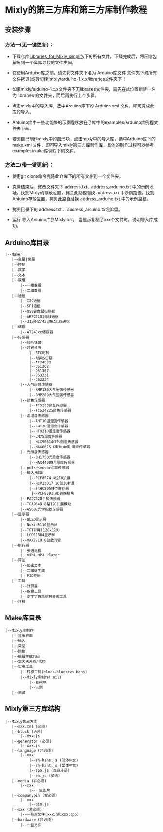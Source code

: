 # Mixly的第三方库和第三方库制作教程

## 安装步骤

### 方法一(无一键更新)：
-  下载仓库[Libraries_for_Mixly_simplify](https://gitee.com/smilebrightly/Libraries_for_Mixly_simplify)下的所有文件，下载完成后，将压缩包解压到一个容易寻找的文件夹里。

-  在使用Arduino库之前，请先将文件夹下名为 Arduino库文件 文件夹下的所有文件拷贝(或剪切)到mixly/arduino-1.x.x/libraries文件夹下！

-  如果mixly/arduino-1.x.x文件夹下无libraries文件夹，需先在此位置新建一名为 libraries 的文件夹，而后再执行上个步骤。

-  点击mixly中的导入库，选中Arduino库下的 Arduino.xml 文件，即可完成此库的导入。

-  Arduino库中一些功能块的示例程序放在了库中的examples/Arduino库例程文件夹下面。

-  若想自己制作mixly中的图形块，点击mixly中的导入库，选中Arduino库下的 make.xml 文件，即可导入mixly第三方库制作库，具体的制作过程可以参考examples/make库例程下的文件。

### 方法二(带一键更新)：
-  使用git clone命令克隆此仓库下的所有文件到一个文件夹。
-  克隆结束后，修改文件夹下 address.txt、address_arduino.txt 中的示例地址。找到Mixly的存放位置，拷贝此路径替换 address.txt 中示例路径，找到Arduino存放位置，拷贝此路径替换 address_arduino.txt 中的示例路径。

-  拷贝目录下的 address.txt 、address_arduino.txt到C盘。

-  运行 导入Arduino库到Mixly.bat， 当显示复制了xxx个文件时，说明导入库成功。



## Arduino库目录

```
|--Maker
​	|--变量|常量
​	|--控制
​	|--数学
​	|--文本
​	|--数组
​		|--一维数组
​		|--二维数组
​	|--通信
​		|--I2C通信
​		|--SPI通信
​		|--USB键盘鼠标模拟
​		|--nRF24L01无线通信
​		|--315MHZ/433MHZ无线通信
​	|--储存
​		|--AT24Cxx储存器
​	|--传感器
​		|--矩阵键盘
​		|--时钟模块
​			|--RTC时钟
​			|--时间&日期
​			|--AT24C32
​			|--DS1302
​			|--DS1307
​			|--DS3231
​			|--DS3234
​		|--大气压强传感器
​			|--BMP180大气压强传感器
​			|--BMP280大气压强传感器
​		|--颜色传感器
​			|--TCS230颜色传感器
​			|--TCS34725颜色传感器
​		|--温湿度传感器
​			|--AHT10温湿度传感器
​			|--SHT30温湿度传感器
​			|--HTU21D温湿度传感器
​			|--LM75温度传感器
​			|--MLX90614红外测温传感器
​			|--MAX6675 K型热电偶 温度传感器
​		|--光照度传感器
​			|--BH1750光照度传感器
​			|--MAX44009光照度传感器
​		|--pulsesensor心率传感器
​		|--输入/输出
​			|--PCF8574 8位IO扩展
​			|--MCP23017 16位IO扩展
​			|--74HC595移位寄存器
			|--PCF8591 AD转换模块
​		|--PAJ7620手势传感器
​		|--TCA9548 8路I2C扩展模块
​		|--AS608光学指纹传感器
​	|--显示器
​		|--OLED显示屏
​		|--Nokia5110显示屏
​		|--TFT彩屏(128x128)
​		|--LCD12864显示屏
​		|--MAX7219 8位数码管
​	|--执行器
​		|--步进电机
​		|--mini MP3 Player
​	|--算法
​		|--加密文本
​		|--二维码生成
​		|--PID控制
​	|--工具
​		|--计算器
​		|--取模工具
​		|--汉字字符集编码查询工具
​	|--注释
```



## Make库目录

```
|--Mixly库制作
​	|--显示界面
​	|--输入
​	|--类型
​	|--颜色
​	|--编辑生成代码
​	|--定义块外观/代码
​	|--实用工具
​		|--转换工具(block→block+zh_hans)
​		|--Mixly库制作(.mil)
​			|--基础块
​			|--示例
​	|--测试
```



## Mixly第三方库结构

```
|--Mixly第三方库
​	|--xxx.xml (必须)
​	|--block (必须)
​		|--xxx.js
​	|--generator (必须)
​		|--xxx.js
​	|--language (非必须)
​		|--xxx
​			|--zh-hans.js (简体中文)
​			|--zh-hant.js (繁体中文)
​			|--spa.js (西班牙语)
​			|--en.js (英语)
​	|--media (非必须)
​		|--xxx
​			|--一些图片
​	|--companypin (非必须)
​		|--xxx
​			|--pin.js
​	|--xxx (非必须)
​		|--一些库文件(xxx.h和xxx.cpp)
​	|--hardware (非必须)
​		|--一些文件
```

